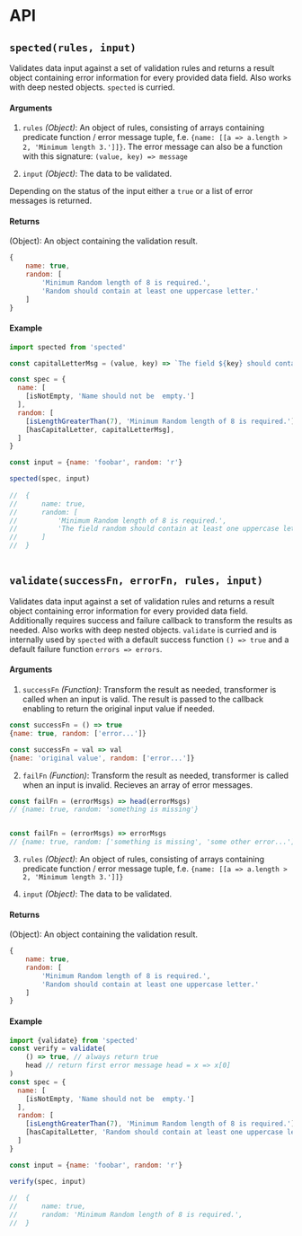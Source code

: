 # API

## `spected(rules, input)`

Validates data input against a set of validation rules and returns a result object containing error information for every provided data field.
Also works with deep nested objects. `spected` is curried.

#### Arguments

1. `rules` *(Object)*: An object of rules, consisting of arrays containing predicate function / error message tuple, f.e. `{name: [[a => a.length > 2, 'Minimum length 3.']]}`.
The error message can also be a function with this signature: `(value, key) => message`

2. `input` *(Object)*: The data to be validated.


Depending on the status of the input either a `true` or a list of error messages is returned.

#### Returns
(Object): An object containing the validation result.

```js
{
    name: true, 
    random: [
        'Minimum Random length of 8 is required.', 
        'Random should contain at least one uppercase letter.'
    ]
}
```

#### Example

```js
import spected from 'spected'

const capitalLetterMsg = (value, key) => `The field ${key} should contain at least one uppercase letter. '${value}' is missing an uppercase letter.`

const spec = {
  name: [
    [isNotEmpty, 'Name should not be  empty.']
  ],
  random: [
    [isLengthGreaterThan(7), 'Minimum Random length of 8 is required.'],
    [hasCapitalLetter, capitalLetterMsg],
  ]
}

const input = {name: 'foobar', random: 'r'}

spected(spec, input)
 
//  {
//      name: true, 
//      random: [
//          'Minimum Random length of 8 is required.', 
//          'The field random should contain at least one uppercase letter. 'r' is missing an uppercase letter.'
//      ]
//  }
   

```

## `validate(successFn, errorFn, rules, input)`

Validates data input against a set of validation rules and returns a result object containing error information for every provided data field.
Additionally requires success and failure callback to transform the results as needed. 
Also works with deep nested objects. `validate` is curried and is internally used by `spected` 
with a default success function `() => true` and a default failure function `errors => errors`.

#### Arguments

1. `successFn` *(Function)*: Transform the result as needed, transformer is called when an input is valid.
The result is passed to the callback enabling to return the original input value if needed.

```js
const successFn = () => true
{name: true, random: ['error...']}

const successFn = val => val
{name: 'original value', random: ['error...']}
```

2. `failFn` *(Function)*: Transform the result as needed, transformer is called when an input is invalid. Recieves an array of error messages.

```js
const failFn = (errorMsgs) => head(errorMsgs)
// {name: true, random: 'something is missing'}


const failFn = (errorMsgs) => errorMsgs
// {name: true, random: ['something is missing', 'some other error...']}

```

3. `rules` *(Object)*: An object of rules, consisting of arrays containing predicate function / error message tuple, f.e. `{name: [[a => a.length > 2, 'Minimum length 3.']]}`

4. `input` *(Object)*: The data to be validated.


#### Returns
(Object): An object containing the validation result.

```js
{
    name: true, 
    random: [
        'Minimum Random length of 8 is required.', 
        'Random should contain at least one uppercase letter.'
    ]
}
```

#### Example

```js
import {validate} from 'spected'
const verify = validate(
    () => true, // always return true
    head // return first error message head = x => x[0]   
)
const spec = {
  name: [
    [isNotEmpty, 'Name should not be  empty.']
  ],
  random: [
    [isLengthGreaterThan(7), 'Minimum Random length of 8 is required.'],
    [hasCapitalLetter, 'Random should contain at least one uppercase letter.'],
  ]
}

const input = {name: 'foobar', random: 'r'}

verify(spec, input)
 
//  {
//      name: true, 
//      random: 'Minimum Random length of 8 is required.',
//  }
   

```